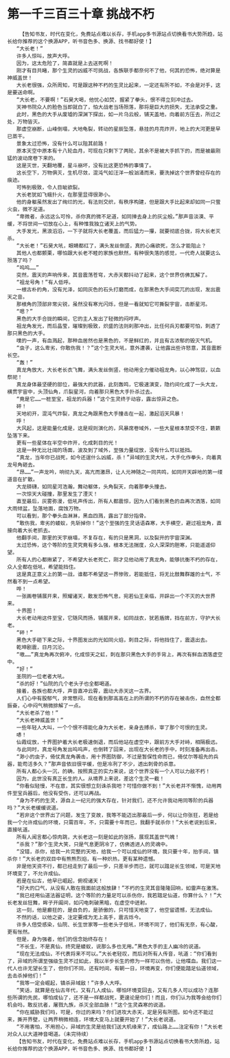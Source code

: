# 第一千三百三十章 挑战不朽
        【告知书友，时代在变化，免费站点难以长存，手机app多书源站点切换看书大势所趋，站长给你推荐的这个换源APP，听书音色多、换源、找书都好使！】
       “大长老！”
       许多人惊叫，放声大呼。
       因为，这太危险了，简直就是上去送死啊！
       刚才有目共睹，那个生灵的凶威不可挑战，各族联手都奈何不了他，何其的恐怖，绝对算是神威盖世！
       大长老很强，众所周知，可是跟这种不朽的生灵比起来，一定还有所不如，不会是对手，这是要送命啊。
       “大长老，不要啊！”石昊大喝，他忧心如焚，握紧了拳头，恨不得立刻冲过去。
       天神书院众人的脸色当即就白了，怕大战老当场殒落，那将是巨大的损失，无法承受之重。
       此时，黑色的大手从废墟的深渊下探出，如一片乌云般，铺天盖地，向着前方压去，所过之处，万物皆灭。
       那虚空崩断，山峰倒塌，大地龟裂，转动的星辰坠落，悬挂的月亮炸开，地上的大河更是早已蒸干。
       景象太过恐怖，没有什么可以阻其前路！
       原本天空中原本有十八轮血月，可现在只剩下了两轮，其余不是被大手抓下的，而是被最刚猛的波动席卷下来的。
       这是灭世，天翻地覆，星斗崩坏，没有比这更恐怖的事情了。
       这长空下，万物俱灭，生机尽敛，混沌气如汪洋一般汹涌而来，要洗掉这个世界曾经存在的痕迹。
       可怖到极致，令人目眦欲裂。
       大长老犹如飞蛾扑火，在那里显得很渺小。
       他的身躯虽然发出了绚烂的光，有法则交织，有秩序构建，但是跟大手比起来却如同一只萤火虫，微不足道。
       “卑微者，永远这么可怜，杀你真的微不足道，如同掸去身上的灰尘般。”那声音淡漠、平缓，不将世间一切放在心上，有种惟我独立诸天上的气势。
       大手发光，黑浪滔滔，一下子就将大长老覆盖，而后猛力一攥，就要彻底合拢，将大长老灭杀。
       “大长老！”石昊大吼，眼睛都红了，满头发丝倒竖，真的心痛欲死，怎么才能阻止？
       其他人也都颤栗，哪怕跟大长老不睦的家族也默然，有种很失落的感觉，一代奇人就要这么殒落了吗？
       “呜呜……”
       突然，震天的声响传来，其音震荡苍穹，大赤天都抖动了起来，这个世界仿佛瓦解了。
       “祖龙号角！”有人低呼。
       一根古朴的角，没有光泽，如同灰色的石头打磨而成，在那黑色大手间突兀的出现，发出震天之音。
       那根角的顶部非常尖锐，虽然没有寒光闪烁，但是一看就知它可撕裂宇宙，击断星河。
       “嗯？”
       黑色的大手合拢的瞬间，它的主人发出了轻微的闷哼声。
       祖龙角发光，而后晶莹，璀璨到极致，炽盛的法则刹那冲出，比任何兵刃都要可怕，刺透了那只黑色的大手。
       噗的一声，有血溅起，那种血居然也是黑色的，不是鲜红的，并且有古浓郁的毁灭气机。
       “虫子，这么卑劣，你敢伤我！？”这个生灵大吼，意外遭袭，让他露出些许怒意，其音震断长空。
       “轰！”
       真龙角放大，大长老长衣飞舞，满头发丝倒竖，他动用全力催动祖龙角，以心神驾驭，以血祭祀！
       真龙身体最坚硬的部位，最强大的武器，此刻轰鸣，它极速演变，隐约间化成了一头大龙，横贯宇宙中，头顶仙角，爪裂星河，向着那只黑色大手扑杀过去。
       “竟是它……一桩至宝，祖龙的兵器！”这个生灵终于动容，露出惊异之色。
       砰！
       天地初开，混沌气炸裂，真龙之角跟黑色大手撞击在一起，激起滔天风暴！
       呼！
       大风起，这是能量化成是，这是规则演化的，风暴席卷域外，一些大星根本禁受不住，簌簌坠落下来。
       更有一些星体在半空中炸开，化成刺目的光！
       这是一种无比壮阔的场面，波及到了域外，至强力量绽放，没有什么可以抵挡。
       “真龙，当年你已战死，如今还逞什么凶威，杀！”异域的生灵大吼，大手化作拳头，向着真龙号角砸去。
       “昂……”一声龙吟，响彻九天，高亢而激昂，让人元神随之一同共鸣，如同开天辟地的第一缕道音在扩散。
       大龙磅礴，如同星河浩瀚，舞动躯体，头角裂天，向着那拳头撞去。
       一次惊天大碰撞，那里发生了湮灭！
       直至最后，灰雾弥漫，低吼声传出，所有人都震惊，因为人们看到黑色的血再次洒落，如同大雨倾盆，坠落地面，腐蚀万物。
       可以看到，那个拳头血淋淋，黑血四溅，露出了部分指骨。
       “敢伤我，卑劣的蝼蚁，先斩掉你！”这个至强的生灵话语森寒，大手横空，避过祖龙角，直接向着大长老抓去。
       他翻手间，那里的天宇崩塌，不复存在，有的只是黑洞，以及裂开的宇宙深渊。
       太过恐怖，这个等阶的生灵究竟有多么强，根本无法揣度，众人深深的胆寒，只能遥遥仰望。
       所有人的心都揪紧了，不希望大长老死亡，刚才见他动用了真龙角，能够抗衡不朽的存在，众人全都在低吼，希望能挡住。
       这是真正意义上的第一战，谁都不希望这一界惨败，若能抵住，将无比鼓舞群雄的士气，不然看不到一点希望。
       哗！
       一张画卷铺展开来，照耀诸天，散发恐怖气息，宛若仙王亲临，开辟出一个不灭的大世界来。
       十界图！
       大长老动用这件至宝，它随风而扬，铺展开来，如同战衣，犹若盾牌，挡在前方，守护大长老。
       “砰！”
       黑色大手砸下来之际，十界图发出的光如同火焰，刺目之际，将他挡住了，震退出去。
       乾坤剧震，日月沉沦。
       “嗷……”真龙角再次俯冲，化成惊天之虹，刺在那只黑色大手的手背上，再次有鲜血洒落虚空中。
       “好！”
       圣院的一位老者大吼。
       “杀的好！”仙院的几个老头子也全都喝道。
       接着，各族也都大呼，声音直冲云霄，震动大赤天这一古界。
       人们心中有股郁气，非常憋闷，现在看到那高高在上的所谓的不朽的存在被击伤，自然全都振奋，心中闷气稍微排解了一点。
       “大长老杀了他！”
       “大长老神威盖世！”
       一些年轻人大叫，一个个恨不得能化身为大长老，亲身去搏杀，宰了那个可恨的生灵。
       哧！
       仙霞绽放，十界图护着大长老极速倒退，而后他站在虚空中，跟前方大手对峙，相隔极远。
       与此同时，真龙号角发出呜呜声，也倒转了回来，出现在大长老的手中，时刻准备再出击。
       “渺小的虫子，倚仗真龙角袭击，用十界图防御，不过是暂保性命而已，倚仗尔等祖先的兵器，能苟活多久？”那声音依旧很平缓，但是冷冽了不少，透出刺骨的杀意。
       所有人都心头一沉，的确，按照真正的实力来说，这个世界没有一个人可以力敌不朽！
       因为，此世没有真正长生的人。从境界上来说，差这个生灵一截！
       “你看似轻慢，不在意，其实很想立刻诛杀我吧？可惜你做不到！”大长老并不惭愧，动用两件至宝兵器后，他没有受伤，还可以再战。
       “身为不朽的生灵，源自上一纪元的强大存在，针对我们，还不允许我动用同等阶的兵器吗？”大长老缓缓说道。
       “若非这个世界出了问题，发生了变故，我等不能迈出那最后一步，何以让你张狂，若是给我一个允许成仙的环境，只需百年，不，只需要十年而已，我翻手就杀你！”大长老说到后来，直接吼道。
       所有人闻言都心惊肉跳，大长老这一刻是如此的张扬，展现其盖世气魄！
       “杀我？”那个生灵大笑，只是气息更阴冷了，仿佛透进人的灵魂中。
       “没错，杀你，给我一片完整的天地，给我一个可以成仙的环境，我只要十年，抬手间，镇杀你！”大长老的双目中有熊熊烈焰，有一种炽热，更有某种遗憾。
       非是他天资不行，都已经走到了最后一步，只差半步而已，就可以踏足长生领域，可是天地环境变了，不允许成仙。
       若是在仙古，他早已崛起，俯视诸天！
       “好大的口气，从没有人敢在我面前这般放肆！”不朽的生灵其音隆隆回响，如雷声在激荡。
       “我已经用仙道法器证明，这个等阶的力量足可以杀伤你，我若踏足仙道，你算什么？！”大长老发丝狂舞，眸子开阖间，如闪电刺破黑暗，在虚空中迸射。
       这一刻，他是癫狂的，是自负的，是骄傲的，只可惜天地变了，他空留遗憾，无法成仙。
       不然的话，以他之姿，注定要成为无上高手，震古烁今。
       许多人倍受感染，仙院、长生世家等一些老头子低吼，环境不同了，他们有无奈，有心酸，更有怅然。
       但是，身为强者，他们的信念始终存在！
       “不长生，不是真仙，终究是蝼蚁，说那么多也无用。”黑色大手的主人幽冷的说道。
       “现在无法成仙，不代表将来不可以。”大长老轻叹，而后对所有人传音，吼道：“你们看到了，异域的所谓至强级生灵不过如此，我以半步长生的修为一样可以伤他，让他喋血。我们这一代人也许无望长生了，但你们不同，还有时间，有朝一日，环境再变，你们便能踏足仙道领域，去击杀掉他们！”
       “我等一定会崛起，镇杀异域敌！”许多人大呼。
       “笑话，就算是在仙古年代，又有几人成仙，哪怕环境变回去，又有几多人可以成功？连那些所谓的先民，哪怕成仙了，还不是一样都战死，更遑论是你们！而且，你们认为我等会给你们机会吗，敢反抗者，屠戮九族，杀灭全部血脉！”这个生灵森寒的说道。
       “你在威胁我们吗，可是，你过的来吗？你们进攻大赤天，定是另有所图。如今还不能过来，撕开界壁，让两界稍微相连，环境大变马上就要开始了！”大长老说道。
       “不用害怕，不用担心，异域的生灵是给我们送大机缘来了，成仙路上……注定有你！”大长老对众人以大道神音喝道。（未完待续）
       【告知书友，时代在变化，免费站点难以长存，手机app多书源站点切换看书大势所趋，站长给你推荐的这个换源APP，听书音色多、换源、找书都好使！】